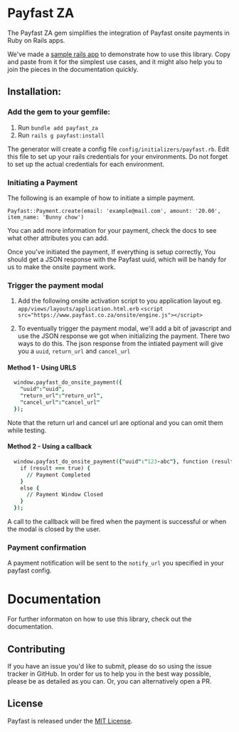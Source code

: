 # Payfast ZA 

The Payfast ZA gem simplifies the integration of Payfast onsite payments in Ruby on Rails apps.

We've made a [sample rails app](https://github.com/muchaya/ticketfast) to demonstrate how to use this library. Copy and paste from it for the simplest use cases, and it might also help you to join the pieces in the documentation quickly.

## Installation:

### Add the gem to your gemfile:
1. Run `bundle add payfast_za`
2. Run `rails g payfast:install`

The generator will create a config file `config/initializers/payfast.rb`. Edit this file to set up your rails credentials for your environments. Do not forget to set up the actual credentials for each environment.

### Initiating a Payment
The following is an example of how to initiate a simple payment.
```
Payfast::Payment.create(email: 'example@mail.com', amount: '20.00', item_name: 'Bunny chow')
```

You can add more information for your payment, check the docs to see what other attributes you can add.

Once you've initiated the payment, If everything is setup correctly, You should get a JSON response with the Payfast uuid, which will be handy for us to make the onsite payment work.

### Trigger the payment modal

1. Add the following onsite activation script to you application layout eg. `app/views/layouts/application.html.erb`
`<script src="https://www.payfast.co.za/onsite/engine.js"></script>`

2. To eventually trigger the payment modal, we'll add a bit of javascript and use the JSON response we got when initializing the payment. There two ways to do this. The json response from the intiated payment will give you a `uuid`, `return_url` and `cancel_url`

#### Method 1 - Using URLS
```j
  window.payfast_do_onsite_payment({
    "uuid":"uuid",
    "return_url":"return_url",
    "cancel_url":"cancel_url"
  });
```

Note that the return url and cancel url are optional and you can omit them while testing.

#### Method 2 - Using a callback
```j
  window.payfast_do_onsite_payment({"uuid":"123-abc"}, function (result) {
    if (result === true) {
      // Payment Completed
    }
    else {
      // Payment Window Closed
    }
  }); 
```
A call to the callback will be fired when the payment is successful or when the modal is closed by the user.

### Payment confirmation
A payment notification will be sent to the `notify_url` you specified in your payfast config.

# Documentation
For further informaton on how to use this library, check out the documentation.

## Contributing

If you have an issue you'd like to submit, please do so using the issue tracker in GitHub. In order for us to help you in the best way possible, please be as detailed as you can. Or, you can alternatively open a PR. 


## License

Payfast is released under the [MIT License](https://opensource.org/licenses/MIT).
